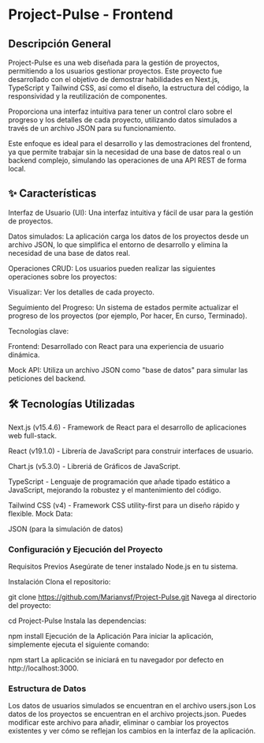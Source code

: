 
# Project-Pulse - Frontend
## Descripción General
Project-Pulse es una web diseñada para la gestión de proyectos, permitiendo a los usuarios gestionar proyectos. Este proyecto fue desarrollado con el objetivo de demostrar habilidades en Next.js, TypeScript y Tailwind CSS, así como el diseño, la estructura del código, la responsividad y la reutilización de componentes.

Proporciona una interfaz intuitiva para tener un control claro sobre el progreso y los detalles de cada proyecto, utilizando datos simulados a través de un archivo JSON para su funcionamiento.

Este enfoque es ideal para el desarrollo y las demostraciones del frontend, ya que permite trabajar sin la necesidad de una base de datos real o un backend complejo, simulando las operaciones de una API REST de forma local.

## ✨ Características
Interfaz de Usuario (UI): Una interfaz intuitiva y fácil de usar para la gestión de proyectos.

Datos simulados: La aplicación carga los datos de los proyectos desde un archivo JSON, lo que simplifica el entorno de desarrollo y elimina la necesidad de una base de datos real.

Operaciones CRUD: Los usuarios pueden realizar las siguientes operaciones sobre los proyectos:

Visualizar: Ver los detalles de cada proyecto.

Seguimiento del Progreso: Un sistema de estados permite actualizar el progreso de los proyectos (por ejemplo, Por hacer, En curso, Terminado).

Tecnologías clave:

Frontend: Desarrollado con React para una experiencia de usuario dinámica.

Mock API: Utiliza un archivo JSON como "base de datos" para simular las peticiones del backend.

## 🛠️ Tecnologías Utilizadas

Next.js (v15.4.6)  - Framework de React para el desarrollo de aplicaciones web full-stack.

React (v19.1.0)  - Librería de JavaScript para construir interfaces de usuario.

Chart.js (v5.3.0) - Libreriá de Gráficos de JavaScript.

TypeScript - Lenguaje de programación que añade tipado estático a JavaScript, mejorando la robustez y el mantenimiento del código.

Tailwind CSS (v4) - Framework CSS utility-first para un diseño rápido y flexible.
Mock Data:

JSON (para la simulación de datos)

### Configuración y Ejecución del Proyecto
Requisitos Previos
Asegúrate de tener instalado Node.js en tu sistema.

Instalación
Clona el repositorio:


git clone https://github.com/Marianvsf/Project-Pulse.git
Navega al directorio del proyecto:



cd Project-Pulse
Instala las dependencias:



npm install
Ejecución de la Aplicación
Para iniciar la aplicación, simplemente ejecuta el siguiente comando:

npm start
La aplicación se iniciará en tu navegador por defecto en http://localhost:3000.

### Estructura de Datos
Los datos de usuarios simulados se encuentran en el archivo users.json
Los datos de los proyectos se encuentran en el archivo projects.json. Puedes modificar este archivo para añadir, eliminar o cambiar los proyectos existentes y ver cómo se reflejan los cambios en la interfaz de la aplicación.
